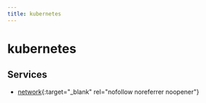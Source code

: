 ```yaml
---
title: kubernetes
---
```


# kubernetes

## Services


- [network](network){:target="_blank" rel="nofollow noreferrer noopener"}


